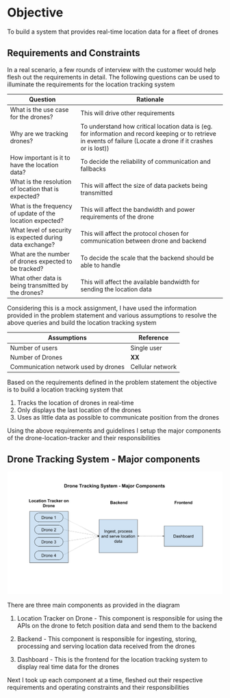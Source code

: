 # Objective

To build a system that provides real-time location data for a fleet of drones

## Requirements and Constraints

In a real scenario, a few rounds of interview with the customer would help flesh out the requirements in detail. The following questions can be used to illuminate the requirements for the location tracking system

| Question | Rationale |
| -- | -- |
| What is the use case for the drones? | This will drive other requirements |
| Why are we tracking drones? | To understand how critical location data is (eg. for information and record keeping or to retrieve in events of failure (Locate a drone if it crashes or is lost)) |
| How important is it to have the location data? | To decide the reliability of communication and fallbacks |
| What is the resolution of location that is expected? | This will affect the size of data packets being transmitted |
| What is the frequency of update of the location expected? | This will affect the bandwidth and power requirements of the drone |
| What level of security is expected during data exchange? | This will affect the protocol chosen for communication between drone and backend |
| What are the number of drones expected to be tracked? | To decide the scale that the backend should be able to handle |
| What other data is being transmitted by the drones? | This will affect the available bandwidth for sending the location data |

Considering this is a mock assignment, I have used the information provided in the problem statement and various assumptions to resolve the above queries and build the location tracking system

| Assumptions | Reference |
| -- | -- |
| Number of users | Single user |
| Number of Drones | **XX** |
| Communication network used by drones | Cellular network |

Based on the requirements defined in the problem statement the objective is to build a location tracking system that 
1. Tracks the location of drones in real-time
2. Only displays the last location of the drones
3. Uses as little data as possible to communicate position from the drones

Using the above requirements and guidelines I setup the major components of the drone-location-tracker and their responsibilities

## Drone Tracking System - Major components

![drone-tracking-system-components](./assets/drone-tracking-system-components.svg)

There are three main components as provided in the diagram

1. Location Tracker on Drone - This component is responsible for using the APIs on the drone to fetch position data and send them to the backend

2. Backend - This component is responsible for ingesting, storing, processing and serving location data received from the drones
   
3. Dashboard - This is the frontend for the location tracking system to display real time data for the drones

Next I took up each component at a time, fleshed out their respective requirements and operating constraints and their responsibilities